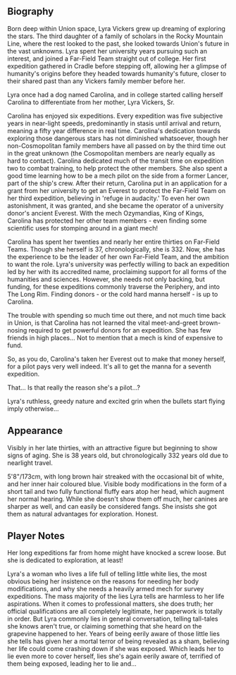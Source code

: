 ## Biography
Born deep within Union space, Lyra Vickers grew up dreaming of exploring the stars. The third daughter of a family of scholars in the Rocky Mountain Line, where the rest looked to the past, she looked towards Union's future in the vast unknowns. Lyra spent her university years pursuing such an interest, and joined a Far-Field Team straight out of college. Her first expedition gathered in Cradle before stepping off, allowing her a glimpse of humanity's origins before they headed towards humanity's future, closer to their shared past than any Vickers family member before her.

Lyra once had a dog named Carolina, and in college started calling herself Carolina to differentiate from her mother, Lyra Vickers, Sr. 

Carolina has enjoyed six expeditions. Every expedition was five subjective years in near-light speeds, predominantly in stasis until arrival and return, meaning a fifty year difference in real time. Carolina's dedication towards exploring those dangerous stars has not diminished whatsoever, though her non-Cosmopolitan family members have all passed on by the third time out in the great unknown (the Cosmopolitan members are nearly equally as hard to contact). Carolina dedicated much of the transit time on expedition two to combat training, to help protect the other members. She also spent a good time learning how to be a mech pilot on the side from a former Lancer, part of the ship's crew. After their return, Carolina put in an application for a grant from her university to get an Everest to protect the Far-Field Team on her third expedition, believing in 'refuge in audacity.' To even her own astonishment, it was granted, and she became the operator of a university donor's ancient Everest. With the mech Ozymandias, King of Kings, Carolina has protected her other team members - even finding some scientific uses for stomping around in a giant mech!

Carolina has spent her twenties and nearly her entire thirties on Far-Field Teams. Though she herself is 37, chronologically, she is 332. Now, she has the experience to be the leader of her own Far-Field Team, and the ambition to want the role. Lyra's university was perfectly willing to back an expedition led by her with its accredited name, proclaiming support for all forms of the humanities and sciences. However, she needs not only backing, but funding, for these expeditions commonly traverse the Periphery, and into The Long Rim. Finding donors - or the cold hard manna herself - is up to Carolina.

The trouble with spending so much time out there, and not much time back in Union, is that Carolina has not learned the vital meet-and-greet brown-nosing required to get powerful donors for an expedition. She has few friends in high places... Not to mention that a mech is kind of expensive to fund.

So, as you do, Carolina's taken her Everest out to make that money herself, for a pilot pays very well indeed. It's all to get the manna for a seventh expedition.

That... Is that really the reason she's a pilot...?

Lyra's ruthless, greedy nature and excited grin when the bullets start flying imply otherwise...

## Appearance
Visibly in her late thirties, with an attractive figure but beginning to show signs of aging. She is 38 years old, but chronologically 332 years old due to nearlight travel.

5'8"/173cm, with long brown hair streaked with the occasional bit of white, and her inner hair coloured blue. Visible body modifications in the form of a short tail and two fully functional fluffy ears atop her head, which augment her normal hearing. While she doesn't show them off much, her canines are sharper as well, and can easily be considered fangs. She insists she got them as natural advantages for exploration. Honest.

## Player Notes
Her long expeditions far from home might have knocked a screw loose. But she is dedicated to exploration, at least!

Lyra's a woman who lives a life full of telling little white lies, the most obvious being her insistence on the reasons for needing her body modifications, and why she needs a heavily armed mech for survey expeditions. The mass majority of the lies Lyra tells are harmless to her life aspirations. When it comes to professional matters, she does truth; her official qualifications are all completely legitimate, her paperwork is totally in order. But Lyra commonly lies in general conversation, telling tall-tales she knows aren't true, or claiming something that she heard on the grapevine happened to her. Years of being eerily aware of those little lies she tells has given her a mortal terror of being revealed as a sham, believing her life could come crashing down if she was exposed. Which leads her to lie even more to cover herself, lies she's again eerily aware of, terrified of them being exposed, leading her to lie and...
